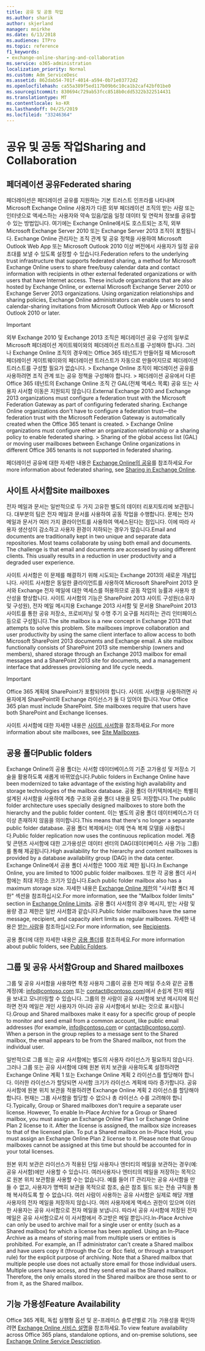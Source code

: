 ```yaml
---
title: 공유 및 공동 작업
ms.author: sharik
author: skjerland
manager: mnirkhe
ms.date: 6/13/2018
ms.audience: ITPro
ms.topic: reference
f1_keywords:
- exchange-online-sharing-and-collaboration
ms.service: o365-administration
localization_priority: Normal
ms.custom: Adm_ServiceDesc
ms.assetid: 862dab54-701f-4014-a594-0b71e03772d2
ms.openlocfilehash: ca55a389f5ed117b09b6c10ca1b2caf42bf01be0
ms.sourcegitcommit: 830694c729ab53fcc8518b0cdd5322b322514431
ms.translationtype: MT
ms.contentlocale: ko-KR
ms.lasthandoff: 04/25/2019
ms.locfileid: "33246364"
---
```

# <a name="sharing-and-collaboration"></a><span data-ttu-id="ca01c-102">공유 및 공동 작업</span><span class="sxs-lookup"><span data-stu-id="ca01c-102">Sharing and Collaboration</span></span>

## <a name="federated-sharing"></a><span data-ttu-id="ca01c-103">페더레이션 공유</span><span class="sxs-lookup"><span data-stu-id="ca01c-103">Federated sharing</span></span>

<span data-ttu-id="ca01c-p101">페더레이션은 페더레이션 공유를 지원하는 기본 트러스트 인프라를 나타내며 Microsoft Exchange Online 사용자가 다른 외부 페더레이션 조직의 받는 사람 또는 인터넷으로 액세스하는 사용자와 약속 있음/없음 일정 데이터 및 연락처 정보를 공유할 수 있는 방법입니다. 여기에는 Exchange Online에서도 호스트되는 조직, 외부 Microsoft Exchange Server 2010 또는 Exchange Server 2013 조직이 포함됩니다. Exchange Online 관리자는 조직 관계 및 공유 정책을 사용하여 Microsoft Outlook Web App 또는 Microsoft Outlook 2010 이상 버전에서 사용자가 일정 공유 초대를 보낼 수 있도록 설정할 수 있습니다.</span><span class="sxs-lookup"><span data-stu-id="ca01c-p101">Federation refers to the underlying trust infrastructure that supports federated sharing, a method for Microsoft Exchange Online users to share free/busy calendar data and contact information with recipients in other external federated organizations or with users that have Internet access. These include organizations that are also hosted by Exchange Online, or external Microsoft Exchange Server 2010 or Exchange Server 2013 organizations. Using organization relationships and sharing policies, Exchange Online administrators can enable users to send calendar-sharing invitations from Microsoft Outlook Web App or Microsoft Outlook 2010 or later.</span></span>
  
> [!IMPORTANT]
>  <span data-ttu-id="ca01c-p102">외부 Exchange 2010 및 Exchange 2013 조직은 페더레이션 공유 구성의 일부로 Microsoft 페더레이션 게이트웨이와의 페더레이션 트러스트를 구성해야 합니다. 그러나 Exchange Online 조직의 경우에는 Office 365 테넌트가 만들어질 때 Microsoft 페더레이션 게이트웨이와의 페더레이션 트러스트가 자동으로 만들어지므로 페더레이션 트러스트를 구성할 필요가 없습니다. >  Exchange Online 조직이 페더레이션 공유를 사용하려면 조직 관계 또는 공유 정책을 구성해야 합니다. >  페더레이션 공유에서 다른 Office 365 테넌트의 Exchange Online 조직 간 GAL(전체 액세스 목록) 공유 또는 사용자 사서함 이동은 지원되지 않습니다.</span><span class="sxs-lookup"><span data-stu-id="ca01c-p102">External Exchange 2010 and Exchange 2013 organizations must configure a federation trust with the Microsoft Federation Gateway as part of configuring federated sharing. Exchange Online organizations don't have to configure a federation trust—the federation trust with the Microsoft Federation Gateway is automatically created when the Office 365 tenant is created. >  Exchange Online organizations must configure either an organization relationship or a sharing policy to enable federated sharing. >  Sharing of the global access list (GAL) or moving user mailboxes between Exchange Online organizations in different Office 365 tenants is not supported in federated sharing.</span></span> 
  
<span data-ttu-id="ca01c-111">페더레이션 공유에 대한 자세한 내용은 [Exchange Online의 공유](https://go.microsoft.com/fwlink/p/?LinkId=271774)를 참조하세요.</span><span class="sxs-lookup"><span data-stu-id="ca01c-111">For more information about federated sharing, see [Sharing in Exchange Online](https://go.microsoft.com/fwlink/p/?LinkId=271774).</span></span>
  
## <a name="site-mailboxes"></a><span data-ttu-id="ca01c-112">사이트 사서함</span><span class="sxs-lookup"><span data-stu-id="ca01c-112">Site mailboxes</span></span>

<span data-ttu-id="ca01c-p103">전자 메일과 문서는 일반적으로 두 가지 고유한 별도의 데이터 리포지토리에 보관됩니다. 대부분의 팀은 전자 메일과 문서를 사용하여 공동 작업을 수행합니다. 문제는 전자 메일과 문서가 여러 가지 클라이언트를 사용하여 액세스된다는 점입니다. 이에 따라 사용자 생산성이 감소하고 사용자 환경이 저하되는 경우가 많습니다.</span><span class="sxs-lookup"><span data-stu-id="ca01c-p103">Email and documents are traditionally kept in two unique and separate data repositories. Most teams collaborate by using both email and documents. The challenge is that email and documents are accessed by using different clients. This usually results in a reduction in user productivity and a degraded user experience.</span></span>
  
<span data-ttu-id="ca01c-p104">사이트 사서함은 이 문제를 해결하기 위해 시도되는 Exchange 2013의 새로운 개념입니다. 사이트 사서함은 동일한 클라이언트를 사용하여 Microsoft SharePoint 2013 문서와 Exchange 전자 메일에 대한 액세스를 허용하므로 공동 작업의 능률과 사용자 생산성을 향상합니다. 사이트 사서함의 기능은 SharePoint 2013 사이트 구성원(소유자 및 구성원), 전자 메일 메시지용 Exchange 2013 사서함 및 문서용 SharePoint 2013 사이트를 통한 공유 저장소, 프로비저닝 및 수명 주기 요구를 처리하는 관리 인터페이스 등으로 구성됩니다.</span><span class="sxs-lookup"><span data-stu-id="ca01c-p104">The site mailbox is a new concept in Exchange 2013 that attempts to solve this problem. Site mailboxes improve collaboration and user productivity by using the same client interface to allow access to both Microsoft SharePoint 2013 documents and Exchange email. A site mailbox functionally consists of SharePoint 2013 site membership (owners and members), shared storage through an Exchange 2013 mailbox for email messages and a SharePoint 2013 site for documents, and a management interface that addresses provisioning and life cycle needs.</span></span>
  
> [!IMPORTANT]
> <span data-ttu-id="ca01c-p105">Office 365 계획에 SharePoint가 포함되어야 합니다. 사이트 사서함을 사용하려면 사용자에게 SharePoint와 Exchange 라이선스가 둘 다 있어야 합니다.</span><span class="sxs-lookup"><span data-stu-id="ca01c-p105">Your Office 365 plan must include SharePoint. Site mailboxes require that users have both SharePoint and Exchange licenses.</span></span> 
  
<span data-ttu-id="ca01c-122">사이트 사서함에 대한 자세한 내용은 [사이트 사서함](https://go.microsoft.com/fwlink/p/?LinkId=271789)을 참조하세요.</span><span class="sxs-lookup"><span data-stu-id="ca01c-122">For more information about site mailboxes, see [Site Mailboxes](https://go.microsoft.com/fwlink/p/?LinkId=271789).</span></span>
  
## <a name="public-folders"></a><span data-ttu-id="ca01c-123">공용 폴더</span><span class="sxs-lookup"><span data-stu-id="ca01c-123">Public folders</span></span>

<span data-ttu-id="ca01c-124">Exchange Online의 공용 폴더는 사서함 데이터베이스의 기존 고가용성 및 저장소 기술을 활용하도록 새롭게 바뀌었습니다.</span><span class="sxs-lookup"><span data-stu-id="ca01c-124">Public folders in Exchange Online have been modernized to take advantage of the existing high availability and storage technologies of the mailbox database.</span></span> <span data-ttu-id="ca01c-125">공용 폴더 아키텍처에서는 특별히 설계된 사서함을 사용하여 계층 구조와 공용 폴더 내용을 모두 저장합니다.</span><span class="sxs-lookup"><span data-stu-id="ca01c-125">The public folder architecture uses specially designed mailboxes to store both the hierarchy and the public folder content.</span></span> <span data-ttu-id="ca01c-126">이는 별도의 공용 폴더 데이터베이스가 더 이상 존재하지 않음을 의미합니다.</span><span class="sxs-lookup"><span data-stu-id="ca01c-126">This means that there's no longer a separate public folder database.</span></span> <span data-ttu-id="ca01c-127">공용 폴더 복제에서는 이제 연속 복제 모델을 사용합니다.</span><span class="sxs-lookup"><span data-stu-id="ca01c-127">Public folder replication now uses the continuous replication model.</span></span> <span data-ttu-id="ca01c-128">계층 및 콘텐츠 사서함에 대한 고가용성은 데이터 센터의 DAG(데이터베이스 사용 가능 그룹)를 통해 제공됩니다.</span><span class="sxs-lookup"><span data-stu-id="ca01c-128">High availability for the hierarchy and content mailboxes is provided by a database availability group (DAG) in the data center.</span></span> <span data-ttu-id="ca01c-129">Exchange Online에서 공용 폴더 사서함은 1000 개로 제한 됩니다.</span><span class="sxs-lookup"><span data-stu-id="ca01c-129">In Exchange Online, you are limited to 1000 public folder mailboxes.</span></span> <span data-ttu-id="ca01c-130">또한 각 공용 폴더 사서함에는 최대 저장소 크기가 있습니다.</span><span class="sxs-lookup"><span data-stu-id="ca01c-130">Each public folder mailbox also has a maximum storage size.</span></span> <span data-ttu-id="ca01c-131">자세한 내용은 [Exchange Online 제한](exchange-online-limits.md)의 "사서함 폴더 제한" 섹션을 참조하십시오.</span><span class="sxs-lookup"><span data-stu-id="ca01c-131">For more information, see the "Mailbox folder limits" section in [Exchange Online Limits](exchange-online-limits.md).</span></span> <span data-ttu-id="ca01c-132">공용 폴더 사서함의 경우 메시지, 받는 사람 및 용량 경고 제한은 일반 사서함과 같습니다.</span><span class="sxs-lookup"><span data-stu-id="ca01c-132">Public folder mailboxes have the same message, recipient, and capacity alert limits as regular mailboxes.</span></span> <span data-ttu-id="ca01c-133">자세한 내용은 [받는 사람](recipients.md)을 참조하십시오.</span><span class="sxs-lookup"><span data-stu-id="ca01c-133">For more information, see [Recipients](recipients.md).</span></span> 
  
<span data-ttu-id="ca01c-134">공용 폴더에 대한 자세한 내용은 [공용 폴더](https://go.microsoft.com/fwlink/p/?LinkId=271790)를 참조하세요.</span><span class="sxs-lookup"><span data-stu-id="ca01c-134">For more information about public folders, see [Public Folders](https://go.microsoft.com/fwlink/p/?LinkId=271790).</span></span>
  
## <a name="group-and-shared-mailboxes"></a><span data-ttu-id="ca01c-135">그룹 및 공유 사서함</span><span class="sxs-lookup"><span data-stu-id="ca01c-135">Group and Shared mailboxes</span></span>

<span data-ttu-id="ca01c-p107">그룹 및 공유 사서함을 사용하면 특정 사용자 그룹이 공용 전자 메일 주소와 같은 공통 계정(예: info@contoso.com 또는 contact@contoso.com)에서 손쉽게 전자 메일을 보내고 모니터링할 수 있습니다. 그룹의 한 사람이 공유 사서함에 보낸 메시지에 회신하면 전자 메일은 개인 사용자가 아니라 공유 사서함에서 보내는 것으로 표시됩니다.</span><span class="sxs-lookup"><span data-stu-id="ca01c-p107">Group and Shared mailboxes make it easy for a specific group of people to monitor and send email from a common account, like public email addresses (for example, info@contoso.com or contact@contoso.com). When a person in the group replies to a message sent to the Shared mailbox, the email appears to be from the Shared mailbox, not from the individual user.</span></span>
  
<span data-ttu-id="ca01c-p108">일반적으로 그룹 또는 공유 사서함에는 별도의 사용자 라이선스가 필요하지 않습니다. 그러나 그룹 또는 공유 사서함에 대해 원본 위치 보관을 사용하도록 설정하려면 Exchange Online 계획 1 또는 Exchange Online 계획 2 라이선스를 할당해야 합니다. 이러한 라이선스가 할당되면 사서함 크기가 라이선스 계획에 따라 증가합니다. 공유 사서함에 원본 위치 보관을 적용하려면 Exchange Online 계획 2 라이선스를 할당해야 합니다. 현재는 그룹 사서함을 할당할 수 없으나 총 라이선스 수를 고려해야 합니다.</span><span class="sxs-lookup"><span data-stu-id="ca01c-p108">Typically, Group or Shared mailboxes don't require a separate user license. However, To enable In-Place Archive for a Group or Shared mailbox, you must assign an Exchange Online Plan 1 or Exchange Online Plan 2 license to it. After the license is assigned, the mailbox size increases to that of the licensed plan. To put a Shared mailbox on In-Place Hold, you must assign an Exchange Online Plan 2 license to it. Please note that Group mailboxes cannot be assigned at this time but should be accounted for in your total licenses.</span></span>
  
<span data-ttu-id="ca01c-p109">원본 위치 보관은 라이선스가 적용된 단일 사용자나 엔터티의 메일을 보관하는 경우(예: 공유 사서함)에만 사용할 수 있습니다. 여러사용자나 엔터티의 메일을 저장하는 목적으로 원본 위치 보관함을 사용할 수는 없습니다. 예를 들어 IT 관리자는 공유 사서함을 만들 수 없고, 사용자가 명백히 보관을 목적으로 참조, 숨은 참조 필드 또는 전송 규칙을 통해 복사하도록 할 수 없습니다. 여러 사람이 사용하는 공유 사서함은 실제로 해당 개별 사용자의 전자 메일을 저장하지 않습니다. 여러 사용자에게 액세스 권한이 있으며 이러한 사용자는 공유 사서함으로 전자 메일을 보냅니다. 따라서 공유 사서함에 저장된 전자 메일은 공유 사서함으로서 이 사서함에서 주고받은 메일 뿐입니다.</span><span class="sxs-lookup"><span data-stu-id="ca01c-p109">In-Place Archive can only be used to archive mail for a single user or entity (such as a Shared mailbox) for which a license has been applied. Using an In-Place Archive as a means of storing mail from multiple users or entities is prohibited. For example, an IT administrator can't create a Shared mailbox and have users copy it (through the Cc or Bcc field, or through a transport rule) for the explicit purpose of archiving. Note that a Shared mailbox that multiple people use does not actually store email for those individual users. Multiple users have access, and they send email as the Shared mailbox. Therefore, the only emails stored in the Shared mailbox are those sent to or from it, as the Shared mailbox.</span></span>
  
## <a name="feature-availability"></a><span data-ttu-id="ca01c-149">기능 가용성</span><span class="sxs-lookup"><span data-stu-id="ca01c-149">Feature Availability</span></span>

<span data-ttu-id="ca01c-150">Office 365 계획, 독립 실행형 옵션 및 온-프레미스 솔루션별로 기능 가용성을 확인하려면 [Exchange Online 서비스 설명](exchange-online-service-description.md)을 참조하세요.</span><span class="sxs-lookup"><span data-stu-id="ca01c-150">To view feature availability across Office 365 plans, standalone options, and on-premise solutions, see [Exchange Online Service Description](exchange-online-service-description.md).</span></span>
  

